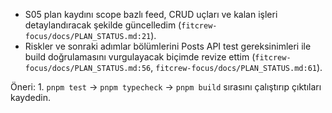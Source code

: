 - S05 plan kaydını scope bazlı feed, CRUD uçları ve kalan işleri detaylandıracak şekilde güncelledim (`fitcrew-focus/docs/PLAN_STATUS.md:21`).
- Riskler ve sonraki adımlar bölümlerini Posts API test gereksinimleri ile build doğrulamasını vurgulayacak biçimde revize ettim (`fitcrew-focus/docs/PLAN_STATUS.md:56`, `fitcrew-focus/docs/PLAN_STATUS.md:61`).

Öneri: 1. `pnpm test` → `pnpm typecheck` → `pnpm build` sırasını çalıştırıp çıktıları kaydedin.
